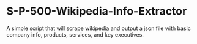 # S-P-500-Wikipedia-Info-Extractor
A simple script that will scrape wikipedia and output a json file with basic company info, products, services, and key executives.
